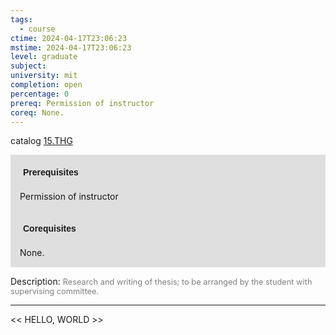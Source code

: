 ```yaml
---
tags:
  - course
ctime: 2024-04-17T23:06:23
mstime: 2024-04-17T23:06:23
level: graduate
subject: 
university: mit
completion: open
percentage: 0
prereq: Permission of instructor
coreq: None.
---
```


catalog [15.THG](http://student.mit.edu/catalog/m15c.html#15.THG)

<span style="display: block; padding: 15px; background-color: rgb(100, 100, 100, 0.2);"><font id="m_prereq1391_0" style="display: block; font-family: Arial, sans-serif; font-weight: bold; padding: 5px">Prerequisites</font><br><span id="prereq1391_0">Permission of instructor</span></span>
<span style="display: block; padding: 15px; background-color: rgb(100, 100, 100, 0.2);"><font id="m_coreq1391_0" style="display: block; font-family: Arial, sans-serif; font-weight: bold; padding: 5px">Corequisites</font><br><span id="coreq1391_0">None.</span></span>

<font style="">Description:</font>
<font style="color: grey; font-size: 0.8rem;">Research and writing of thesis; to be arranged by the student with supervising committee.</font>



---

<< HELLO, WORLD >>
